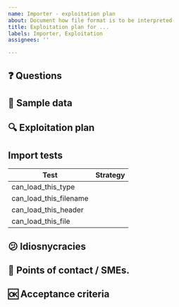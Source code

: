 ```yaml
---
name: Importer - exploitation plan
about: Document how file format is to be interpreted
title: Exploitation plan for ...
labels: Importer, Exploitation
assignees: ''

---
```


## :question: Questions
<!-- put outstanding questions clearly at the top of the file -->

## :floppy_disk: Sample data
<!-- copy of sample data, if it adds value at this level -->

## :mag: Exploitation plan
<!-- document, field by field which data is to be exploited, and how -->

## Import tests
<!-- importers can indicate if they can load a particular file type. Provide details here -->
| Test | Strategy |
| -- | -- |
| can_load_this_type |  |
| can_load_this_filename |  |
| can_load_this_header |  |
| can_load_this_file |  |

## :confused: Idiosnycracies
<!-- any unexpected handling that could be required -->

## :information_desk_person: Points of contact / SMEs.
<!-- who has provided details on this exploitation (sanitised if necessary) -->

##  :ok: Acceptance criteria